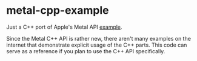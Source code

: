 # metal-cpp-example
Just a C++ port of Apple's Metal API [example](https://developer.apple.com/documentation/metal/basic_tasks_and_concepts/performing_calculations_on_a_gpu?preferredLanguage=occ).  

Since the Metal C++ API is rather new, there aren't many 
examples on the internet that demonstrate explicit 
usage of the C++ parts. This code can serve as a reference
if you plan to use the C++ API specifically.
